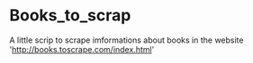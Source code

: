 # Books_to_scrap

A little scrip to scrape imformations about books in the website 'http://books.toscrape.com/index.html'